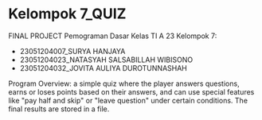 # Kelompok 7_QUIZ

FINAL PROJECT Pemograman Dasar 
Kelas TI A 23
Kelompok 7:
- 23051204007_SURYA HANJAYA	
- 23051204023_NATASYAH SALSABILLAH WIBISONO	
- 23051204032_JOVITA AULIYA DUROTUNNASHAH	

Program Overview:
a simple quiz where the player answers questions, earns or loses points based on their answers, and can use special features like "pay half and skip" or "leave question" under certain conditions. The final results are stored in a file.
